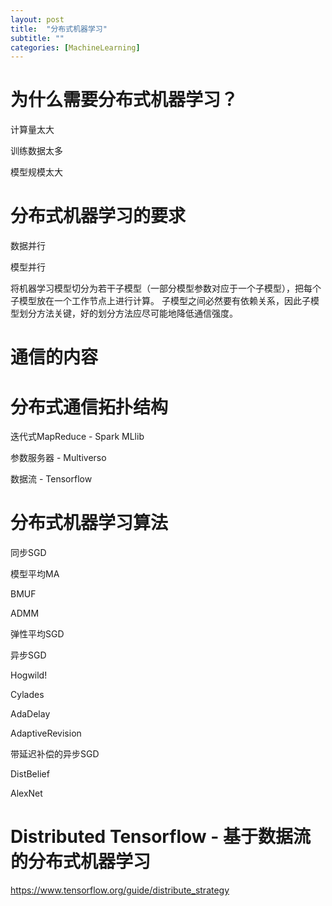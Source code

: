 ```yaml
---
layout: post
title:  "分布式机器学习"
subtitle: ""
categories: [MachineLearning]
---
```


# 为什么需要分布式机器学习？

计算量太大

训练数据太多

模型规模太大

# 分布式机器学习的要求

数据并行

模型并行

将机器学习模型切分为若干子模型（一部分模型参数对应于一个子模型），把每个子模型放在一个工作节点上进行计算。
子模型之间必然要有依赖关系，因此子模型划分方法关键，好的划分方法应尽可能地降低通信强度。


# 通信的内容


# 分布式通信拓扑结构

迭代式MapReduce  - Spark MLlib 

参数服务器 - Multiverso

数据流 - Tensorflow



# 分布式机器学习算法

同步SGD

模型平均MA

BMUF

ADMM

弹性平均SGD

异步SGD

Hogwild!

Cylades

AdaDelay

AdaptiveRevision

带延迟补偿的异步SGD

DistBelief

AlexNet



# Distributed Tensorflow - 基于数据流的分布式机器学习

https://www.tensorflow.org/guide/distribute_strategy